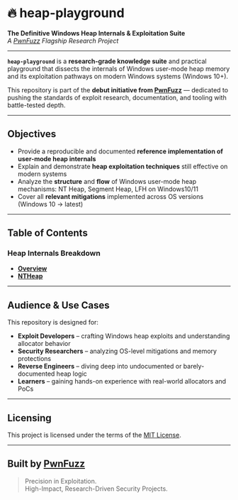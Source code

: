 # 🔥 heap-playground  
**The Definitive Windows Heap Internals & Exploitation Suite**  
_A [PwnFuzz](https://pwnfuzz.com) Flagship Research Project_

---

**`heap-playground`** is a **research-grade knowledge suite** and practical playground that dissects the internals of Windows user-mode heap memory and its exploitation pathways on modern Windows systems (Windows 10+).

This repository is part of the **debut initiative from [PwnFuzz](https://pwnfuzz.com)** — dedicated to pushing the standards of exploit research, documentation, and tooling with battle-tested depth.

---

## Objectives

- Provide a reproducible and documented **reference implementation of user-mode heap internals**
- Explain and demonstrate **heap exploitation techniques** still effective on modern systems
- Analyze the **structure** and **flow** of Windows user-mode heap mechanisms: NT Heap, Segment Heap, LFH on Windows10/11
- Cover all **relevant mitigations** implemented across OS versions (Windows 10 → latest)
<!-- - Offer **hands-on debugging, visualizations, and PoCs** using real-world tools (Windbg, custom tooling) -->

---

## Table of Contents

### Heap Internals Breakdown

- [**Overview**](./internals/overview.md)
- [**NTHeap**](./internals/nt_heap.md)
---

## Audience & Use Cases

This repository is designed for:

- **Exploit Developers** – crafting Windows heap exploits and understanding allocator behavior
- **Security Researchers** – analyzing OS-level mitigations and memory protections
- **Reverse Engineers** – diving deep into undocumented or barely-documented heap logic
- **Learners** – gaining hands-on experience with real-world allocators and PoCs

---

## Licensing

This project is licensed under the terms of the [MIT License](./LICENSE).

---

## Built by [PwnFuzz](https://pwnfuzz.com)

> Precision in Exploitation.  
> High-Impact, Research-Driven Security Projects.

